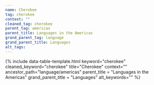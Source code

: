 ```yaml
---
name: Cherokee
tag: cherokee
context: ""
cleaned_tag: cherokee
parent_tag: americas
parent_title: Languages in the Americas
grand_parent_tag: language
grand_parent_title: Languages
alt_tags: 
---
```


{% include data-table-template.html 
  keyword="cherokee" 
  cleaned_keyword="cherokee" 
  title="Cherokee"
  context=""
  ancestor_path="language/americas" 
  parent_title = "Languages in the Americas"
  grand_parent_title = "Languages"
  alt_keywords=""
%}


